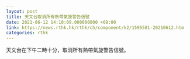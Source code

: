 ```yaml
---
layout: post
title: 天文台取消所有熱帶氣旋警告信號
date: 2021-06-12 14:10:09.000000000 +08:00
link: https://news.rthk.hk/rthk/ch/component/k2/1595581-20210612.htm
categories: rthk
---
```


天文台在下午二時十分，取消所有熱帶氣旋警告信號。
